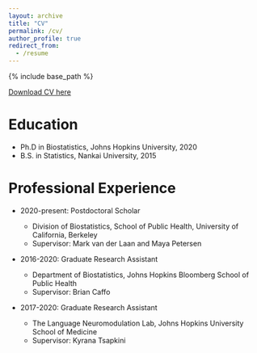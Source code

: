 ```yaml
---
layout: archive
title: "CV"
permalink: /cv/
author_profile: true
redirect_from:
  - /resume
---
```


{% include base_path %}

[Download CV here](https://zeyi-wang.github.io/files/cv.pdf)

Education
======
* Ph.D in Biostatistics, Johns Hopkins University, 2020
* B.S. in Statistics, Nankai University, 2015

Professional Experience
======
* 2020-present: Postdoctoral Scholar
  * Division of Biostatistics, School of Public Health, University of California, Berkeley
  * Supervisor: Mark van der Laan and Maya Petersen

* 2016-2020: Graduate Research Assistant
  * Department of Biostatistics, Johns Hopkins Bloomberg School of Public Health
  * Supervisor: Brian Caffo

* 2017-2020: Graduate Research Assistant
  * The Language Neuromodulation Lab, Johns Hopkins University School of Medicine
  * Supervisor: Kyrana Tsapkini
  

